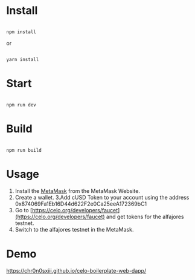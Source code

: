 # Install

```

npm install

```

or 

```

yarn install

```

# Start

```

npm run dev

```

# Build

```

npm run build

```
# Usage
1. Install the [MetaMask](https://metamask.io/) from the MetaMask Website.
2. Create a wallet.
3.Add cUSD Token to your account using the address 0x874069Fa1Eb16D44d622F2e0Ca25eeA172369bC1
3. Go to [https://celo.org/developers/faucet](https://celo.org/developers/faucet) and get tokens for the alfajores testnet.
4. Switch to the alfajores testnet in the MetaMask.

# Demo
https://chr0n0sxiii.github.io/celo-boilerplate-web-dapp/

